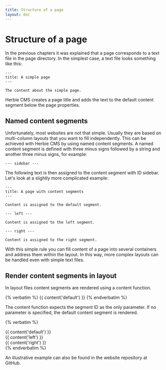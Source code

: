 ```yaml
---
title: Structure of a page
layout: doc
---
```


# Structure of a page

In the previous chapters it was explained that a page corresponds to a text file in the page directory.
In the simplest case, a text file looks something like this:

    ---
    title: A simple page
    ---

    The content about the simple page.

Herbie CMS creates a page title and adds the text to the default content segment below the page properties.


## Named content segments

Unfortunately, most websites are not that simple.
Usually they are based on multi-column layouts that you want to fill independently.
This can be achieved with Herbie CMS by using named content segments.
A named content segment is defined with three minus signs followed by a string and another three minus signs, for example:

    --- sidebar ---

The following text is then assigned to the content segment with ID sidebar.
Let's look at a slightly more complicated example:

    ---
    title: A page with content segments
    ---

    Content is assigned to the default segment.

    --- left ---

    Content is assigned to the left segment.

    --- right ---

    Content is assigned to the right segment.


With this simple rule you can fill content of a page into several containers and address them within the layout.
In this way, more complex layouts can be handled even with simple text files.


## Render content segments in layout

In layout files content segments are rendered using a content function.

{% verbatim %}
    {{ content('default') }}
{% endverbatim %}

The content function expects the segment ID as the only parameter.
If no parameter is specified, the default content segment is rendered.

{% verbatim %}
    <body>
        <div class="segment-default">
            {{ content('default') }}
        </div>
        <div class="segment-left">
            {{ content('left') }}
        </div>
        <div class="segment-right">
            {{ content('right') }}
        </div>
    </body>
{% endverbatim %}

An illustrative example can also be found in the website repository at GitHub.
